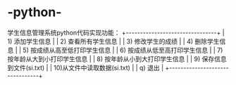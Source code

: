 # -python-
学生信息管理系统python代码实现功能： +--------------------------------+ |  1) 添加学生信息                 | |  2) 查看所有学生信息              | |  3) 修改学生的成绩                | |  4) 删除学生信息                 | |  5) 按成绩从高至低打印学生信息      | |  6) 按成绩从低至高打印学生信息      | |  7) 按年龄从大到小打印学生信息      | |  8) 按年龄从小到大打印学生信息      | |  9) 保存信息到文件(si.txt)        | |  10)从文件中读取数据(si.txt)      | |  q) 退出                        | +--------------------------------+
